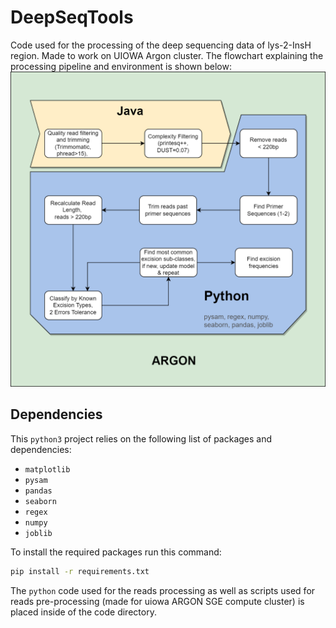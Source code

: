 # DeepSeqTools
Code used for the processing of the deep sequencing data of lys-2-InsH region. Made to work on UIOWA Argon cluster. The flowchart explaining the processing pipeline and environment is shown below:
![](https://github.com/malkovalab/DeepSeqTools/blob/main/deepSeqPipeline.png)

## Dependencies

This `python3` project relies on the following list of packages and dependencies:
- `matplotlib`
- `pysam`
- `pandas`
- `seaborn`
- `regex`
- `numpy`
- `joblib`

To install the required packages run this command:

```bash
pip install -r requirements.txt
```
The `python` code used for the reads processing as well as scripts used for reads pre-processing (made for uiowa ARGON SGE compute cluster) is placed inside of the code directory.
